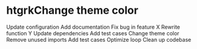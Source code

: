 # htgrkChange theme color
Update configuration
Add documentation
Fix bug in feature X
Rewrite function Y
Update dependencies
Add test cases
Change theme color
Remove unused imports
Add test cases
Optimize loop
Clean up codebase
